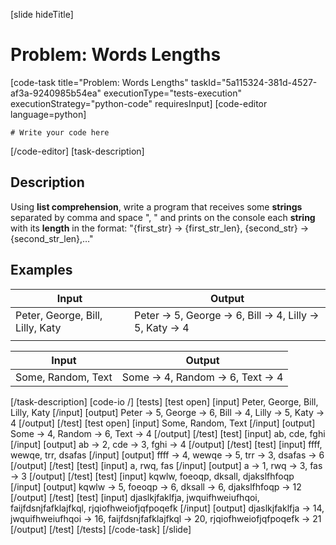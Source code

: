 [slide hideTitle]
# Problem: Words Lengths
[code-task title="Problem: Words Lengths" taskId="5a115324-381d-4527-af3a-9240985b54ea" executionType="tests-execution" executionStrategy="python-code" requiresInput]
[code-editor language=python]
```
# Write your code here
```
[/code-editor]
[task-description]
## Description
Using **list comprehension**, write a program that receives some **strings** separated by comma and space ", " and prints on the console each **string** with its **length** in the format: "\{first_str\} -> \{first_str_len\}, \{second_str\} -> \{second_str_len\},…"

## Examples
| **Input** | **Output** |
| --- | --- |
| Peter, George, Bill, Lilly, Katy | Peter -> 5, George -> 6, Bill -> 4, Lilly -> 5, Katy -> 4 |
|  |  |

| **Input** | **Output** |
| --- | --- |
| Some, Random, Text | Some -> 4, Random -> 6, Text -> 4 |

[/task-description]
[code-io /]
[tests]
[test open]
[input]
Peter, George, Bill, Lilly, Katy
[/input]
[output]
Peter -\> 5, George -\> 6, Bill -\> 4, Lilly -\> 5, Katy -\> 4
[/output]
[/test]
[test open]
[input]
Some, Random, Text
[/input]
[output]
Some -\> 4, Random -\> 6, Text -\> 4
[/output]
[/test]
[test]
[input]
ab, cde, fghi
[/input]
[output]
ab -\> 2, cde -\> 3, fghi -\> 4
[/output]
[/test]
[test]
[input]
ffff, wewqe, trr, dsafas
[/input]
[output]
ffff -\> 4, wewqe -\> 5, trr -\> 3, dsafas -\> 6
[/output]
[/test]
[test]
[input]
a, rwq, fas
[/input]
[output]
a -\> 1, rwq -\> 3, fas -\> 3
[/output]
[/test]
[test]
[input]
kqwlw, foeoqp, dksall, djakslfhfoqp
[/input]
[output]
kqwlw -\> 5, foeoqp -\> 6, dksall -\> 6, djakslfhfoqp -\> 12
[/output]
[/test]
[test]
[input]
djaslkjfaklfja, jwquifhweiufhqoi, faijfdsnjfafklajfkql, rjqiofhweiofjqfpoqefk
[/input]
[output]
djaslkjfaklfja -\> 14, jwquifhweiufhqoi -\> 16, faijfdsnjfafklajfkql -\> 20, rjqiofhweiofjqfpoqefk -\> 21
[/output]
[/test]
[/tests]
[/code-task]
[/slide]